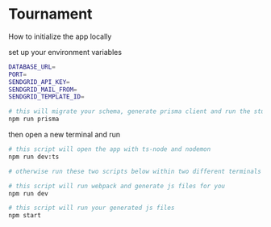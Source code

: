 # Tournament

How to initialize the app locally

set up your environment variables

```bash
DATABASE_URL=
PORT=
SENDGRID_API_KEY=
SENDGRID_MAIL_FROM=
SENDGRID_TEMPLATE_ID=
```

```bash
# this will migrate your schema, generate prisma client and run the studio
npm run prisma
```

then open a new terminal and run

```bash
# this script will open the app with ts-node and nodemon
npm run dev:ts

# otherwise run these two scripts below within two different terminals

# this script will run webpack and generate js files for you
npm run dev

# this script will run your generated js files
npm start
```
